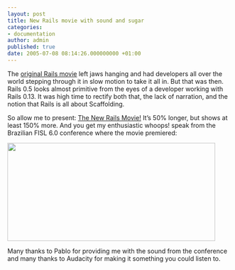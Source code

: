 ```yaml
---
layout: post
title: New Rails movie with sound and sugar
categories:
- documentation
author: admin
published: true
date: 2005-07-08 08:14:26.000000000 +01:00
---
```

<p>The <a href="http://media.nextangle.com/rails/rails_setup.mov">original Rails movie</a> left jaws hanging and had developers all over the world stepping through it in slow motion to take it all in. But that was then. Rails 0.5 looks almost primitive from the eyes of a developer working with Rails 0.13. It was high time to rectify both that, the lack of narration, and the notion that Rails is all about Scaffolding.</p>
<p>So allow me to present: <a href="http://www.rubyonrails.org/media/video/rails_take2_with_sound.mov">The New Rails Movie!</a> It&#8217;s 50% longer, but shows at least 150% more. And you get my enthusiastic whoops! speak from the Brazilian <span class="caps">FISL</span> 6.0 conference where the movie premiered:</p>
<p><a href="http://www.rubyonrails.org/media/video/rails_take2_with_sound.mov"><img width="468" height="221" src="http://www.rubyonrails.org/media/video/rails_take2_mug.png" border="0" /></a></p>
<p>Many thanks to Pablo for providing me with the sound from the conference and many thanks to Audacity for making it something you could listen to.</p>